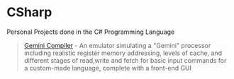 # CSharp
Personal Projects done in the C# Programming Language

>[Gemini Compiler](https://github.com/1abhisheknigam/Projects/tree/master/CSharp/GeminiCompiler) - An emulator simulating a "Gemini" processor including realistic register memory addressing, levels of cache, and different stages of read,write and fetch for basic input commands for a custom-made language, complete with a front-end GUI
